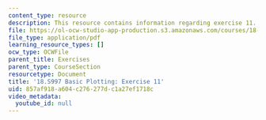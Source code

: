 ```yaml
---
content_type: resource
description: This resource contains information regarding exercise 11.
file: https://ol-ocw-studio-app-production.s3.amazonaws.com/courses/18-s997-introduction-to-matlab-programming-fall-2011/857af918a604c276277dc1a27ef1718c_MIT18_S997F11_Exercise_11.pdf
file_type: application/pdf
learning_resource_types: []
ocw_type: OCWFile
parent_title: Exercises
parent_type: CourseSection
resourcetype: Document
title: '18.S997 Basic Plotting: Exercise 11'
uid: 857af918-a604-c276-277d-c1a27ef1718c
video_metadata:
  youtube_id: null
---
```

